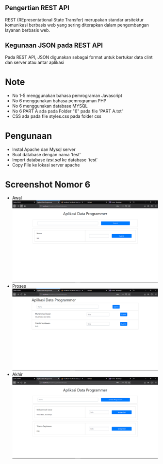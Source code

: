 ## Pengertian REST API
REST (REpresentational State Transfer) merupakan standar arsitektur komunikasi berbasis web yang sering diterapkan dalam pengembangan layanan berbasis web.

## Kegunaan JSON pada REST API
Pada REST API, JSON digunakan sebagai format untuk bertukar data clint dan server atau antar aplikasi

# Note
* No 1-5 menggunakan bahasa pemrograman Javascript
* No 6 menggunakan bahasa pemrograman PHP
* No 6 menggunakan database MYSQL
* No 6 PART A ada pada Folder "6" pada file 'PART A.txt'
* CSS ada pada file styles.css pada folder css

# Pengunaan
* Instal Apache dan Mysql server
* Buat database dengan nama 'test'
* Import database _test.sql_ ke database 'test'
* Copy File ke lokasi server apache

# Screenshot  Nomor 6
* Awal
![alt text](https://github.com/juwar/tes-arkademy-2/blob/master/Screenshot_Awal.png)
* Proses
![alt text](https://github.com/juwar/tes-arkademy-2/blob/master/Screenshot_Proses.png)
* Akhir
![alt text](https://github.com/juwar/tes-arkademy-2/blob/master/Screenshot_Akhir.png)

